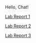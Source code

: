 Hello, Chat!

[Lab Report 1](https://mmoundraty.github.io/cse15l-lab-reports/lab1.html)

[Lab Report 2](https://mmoundraty.github.io/cse15l-lab-reports/lab2.html)

[Lab Report 3](https://mmoundraty.github.io/cse15l-lab-reports/lab3.html)
